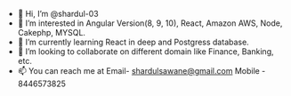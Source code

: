 - 👋 Hi, I’m @shardul-03
- 👀 I’m interested in Angular Version(8, 9, 10), React, Amazon AWS, Node, Cakephp, MYSQL.
- 🌱 I’m currently learning React in deep and Postgress database.
- 💞️ I’m looking to collaborate on different domain like Finance, Banking, etc.
- 📫 You can reach me at Email- shardulsawane@gmail.com Mobile - 8446573825

<!---
shardul-03/shardul-03 is a ✨ special ✨ repository because its `README.md` (this file) appears on your GitHub profile.
You can click the Preview link to take a look at your changes.
--->
